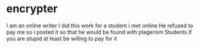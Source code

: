 # encrypter
I am an online writer
I did this work for a student i met online 
He refused to pay me so i posted it so that he would be found with plagerism
Students if you are stupid at least be willing to pay for it
